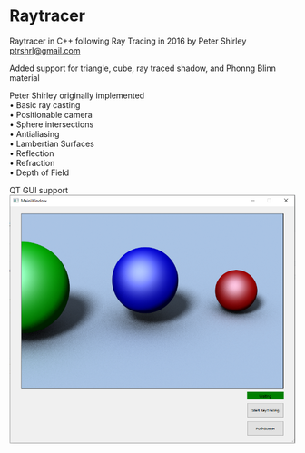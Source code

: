 # Raytracer

Raytracer in C++ following Ray Tracing in 2016 by Peter Shirley <ptrshrl@gmail.com>

Added support for triangle, cube, ray traced shadow, and Phonng Blinn material



Peter Shirley originally implemented  
• Basic ray casting  
• Positionable camera  
• Sphere intersections  
• Antialiasing  
• Lambertian Surfaces  
• Reflection  
• Refraction  
• Depth of Field  


QT GUI support  
![alt text](https://github.com/Yunongwang/Raytracer/blob/main/PreviewPics/GUIPreview.PNG)
